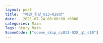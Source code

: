 ```yaml
---
layout: post
title:  "메인_회상_013~028장"
date:   2021-07-24 08:00:00 +0000
categories: Main
Tags: Story Main
SceneCode: ["scene_skip_cp013-028_q1_s10"]
---
```

